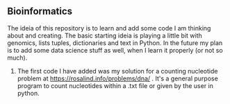 ## Bioinformatics

The ideia of this repository is to learn and add some code I am thinking about and creating. The basic starting ideia is playing a little bit with genomics, lists tuples, dictionaries and text in Python. In the future 
my plan is to add some data science stuff as well, when I learn it properly (or not so much).



1) The first code I have added was my solution for a counting nucleotide problem at https://rosalind.info/problems/dna/ . It's a general purpose program to count nucleotides within a .txt file or given by the user in python. 
